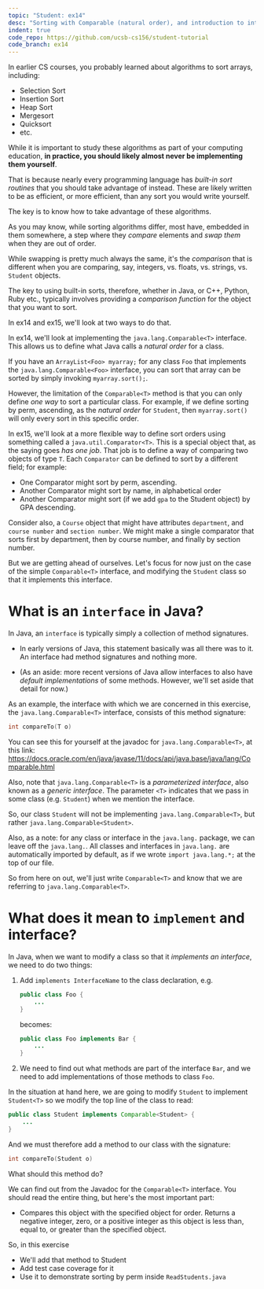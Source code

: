 ```yaml
---
topic: "Student: ex14"
desc: "Sorting with Comparable (natural order), and introduction to interfaces in java"
indent: true
code_repo: https://github.com/ucsb-cs156/student-tutorial
code_branch: ex14
---
```


In earlier CS courses, you probably learned about algorithms to sort arrays, including:
* Selection Sort
* Insertion Sort
* Heap Sort
* Mergesort
* Quicksort
* etc.

While it is important to study these algorithms as part of your computing education, **in practice, you should likely almost never be implementing them yourself**. 

That is because nearly every programming language has *built-in sort routines*
that you should take advantage of instead.  These are likely written to be as efficient, or more efficient, than any sort you would write yourself.

The key is to know how to take advantage of these algorithms.

As you may know, while sorting algorithms differ, most have, embedded in them somewhere, a step where they *compare* elements and *swap them* when they are out of order.

While swapping is pretty much always the same, it's the *comparison* that is different when you are comparing, say, integers, vs. floats, vs. strings, vs. `Student` objects.

The key to using built-in sorts, therefore, whether in Java, or C++, Python, Ruby etc., typically involves providing a *comparison function* for the object that you want to sort.

In ex14 and ex15, we'll look at two ways to do that.

In ex14, we'll look at implementing the `java.lang.Comparable<T>` interface.  This allows us to define what Java calls a *natural order* for a class.   

If you have an `ArrayList<Foo> myarray;` for any class `Foo` that implements the `java.lang.Comparable<Foo>` interface, you can sort that array  can be sorted by simply invoking `myarray.sort();`.    

However, the limitation of the `Comparable<T>` method is that you can only define *one way* to sort a particular class.  For example, if we define sorting by perm, ascending, as the *natural order* for `Student`, then `myarray.sort()` will only every sort in this specific order.

In ex15, we'll look at a more flexible way to define sort orders using something called a `java.util.Comparator<T>`.  This is a special object that, as the saying goes *has one job*.  That job is to define a way of comparing two objects of type `T`.    Each `Comparator` can be defined to sort by a different field; for example:

* One Comparator might sort by perm, ascending.
* Another Comparator might sort by name, in alphabetical order
* Another Comparator might sort (if we add `gpa` to the Student object) by GPA descending.

Consider also, a `Course` object that might have attributes `department`, and `course number` and `section number`.  We might make a single comparator that sorts first by department, then by course number, and finally by section number.

But we are getting ahead of ourselves. Let's focus for now just on the case of the simple `Comparable<T>` interface, and modifying the `Student` class so that it implements this interface.

# What is an `interface` in Java?

In Java, an `interface` is typically simply a collection of method signatures.

* In early versions of Java, this statement basically was all there was to it.  An interface had method signatures and nothing more.

* (As an aside: more recent versions of Java allow interfaces to also have *default implementations* of some methods.   However, we'll set aside that detail for now.)

As an example, the interface with which we are concerned in this exercise, the `java.lang.Comparable<T>` interface, consists of this method signature:

```java
int	compareTo​(T o)
```

You can see this for yourself at the javadoc for `java.lang.Comparable<T>`, at this link: <https://docs.oracle.com/en/java/javase/11/docs/api/java.base/java/lang/Comparable.html>

Also, note that `java.lang.Comparable<T>` is a *parameterized interface*, also known as a *generic interface*.  The parameter `<T>` indicates that we pass in some class (e.g. `Student`) when we mention the interface.

So, our class `Student` will not be implementing `java.lang.Comparable<T>`, but rather `java.lang.Comparable<Student>`.

Also, as a note: for any class or interface in the `java.lang.` package, we can leave off the `java.lang.`.   All classes and interfaces in `java.lang.` are automatically imported by default, as if we wrote `import java.lang.*;` at the top of our file.

So from here on out, we'll just write `Comparable<T>` and know that we are referring to `java.lang.Comparable<T>`.


# What does it mean to `implement` and interface?

In Java, when we want to modify a class so that it *implements an interface*, we need to do two things:

1. Add `implements InterfaceName` to the class declaration, e.g.
   ```java
   public class Foo {
       ...
   }
   ```
   becomes:
   ```java
   public class Foo implements Bar {
       ...
   }
   ```

2. We need to find out what methods are part of the interface `Bar`, and we need to add implementations of those methods to class `Foo`.

In the situation at hand here, we are going to modify `Student` to implement `Student<T>` so we modify the top line of the class to read:

```java
public class Student implements Comparable<Student> {
    ...
}
```

And we must therefore add a method to our class with the signature:

```java
int	compareTo​(Student o)
```

What should this method do?

We can find out from the Javadoc for the `Comparable<T>` interface.  You should read the entire thing, but here's the 
most important part:

* Compares this object with the specified object for order. Returns a negative integer, zero, or a positive integer as this object is less than, equal to, or greater than the specified object.

So, in this exercise


* We'll add that method to Student
* Add test case coverage for it
* Use it to demonstrate sorting by perm inside `ReadStudents.java`